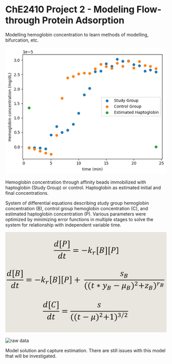 # ChE2410 Project 2 - Modeling Flow-through Protein Adsorption
Modelling hemoglobin concentration to learn methods of modelling, bifurcation, etc.

![raw data](https://github.com/mdsnbutler/ChE2410-Project-2/blob/master/Exports/data.png)

Hemoglobin concentration through affinity beads immobilized with haptoglobin (Study Group) or control. Haptoglobin as estimated initial and final concentrations.

System of differential equations describing study group hemoglobin concentration (B), control group hemoglobin concentration (C), and estimated haptoglobin concentration (P). Various parameters were optimized by minimizing error functions in multiple stages to solve the system for relationship with independent variable time.

![raw data](https://github.com/mdsnbutler/ChE2410-Project-2/blob/master/Exports/model.png)

![raw data](https://github.com/mdsnbutler/ChE2410-Project-2/blob/master/Exports/second_model.png])

Model solution and capture estimation. There are still issues with this model that will be investigated.
